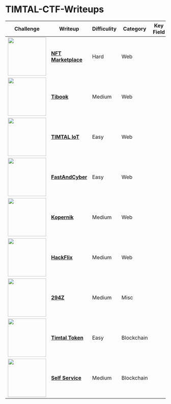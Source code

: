 # TIMTAL-CTF-Writeups

| Challenge | Writeup | Difficulity | Category | Key Field | Published At |
| --- | --- | --- | --- | --- | --- |
| <img src="https://github.com/wasny0ps/TIMTAL-CTF-Writeups/blob/main/src/nftmarketplace.png" height="120"> |[**NFT Marketplace**](https://github.com/wasny0ps/TIMTAL-CTF-Writeups/tree/main/2022/NFT%20Marketplace)|Hard|Web|| 2022 |
| <img src="https://github.com/wasny0ps/TIMTAL-CTF-Writeups/blob/main/src/tibook.png" height="120"> | [**Tibook**](https://github.com/wasny0ps/TIMTAL-CTF-Writeups/tree/main/2022/Tibook) |Medium|Web||2022|
| <img src="https://github.com/wasny0ps/TIMTAL-CTF-Writeups/blob/main/src/timtaliot.png" height="120"> | [**TIMTAL IoT**](https://github.com/wasny0ps/TIMTAL-CTF-Writeups/tree/main/2022/TIMTAL%20IoT) | Easy |Web|| 2022 |
| <img src="https://github.com/wasny0ps/TIMTAL-CTF-Writeups/blob/main/src/timtaliot.png" height="120"> | [**FastAndCyber**](https://github.com/wasny0ps/TIMTAL-CTF-Writeups/tree/main/2022/TIMTAL%20IoT) | Easy |Web|| 2022 |
| <img src="https://github.com/wasny0ps/TIMTAL-CTF-Writeups/blob/main/src/tibook.png" height="120"> | [**Kopernik**](https://github.com/wasny0ps/TIMTAL-CTF-Writeups/tree/main/2022/Tibook) |Medium|Web||2022|
| <img src="https://github.com/wasny0ps/TIMTAL-CTF-Writeups/blob/main/src/tibook.png" height="120"> | [**HackFlix**](https://github.com/wasny0ps/TIMTAL-CTF-Writeups/tree/main/2022/Tibook) |Medium|Web||2022|
| <img src="https://github.com/wasny0ps/TIMTAL-CTF-Writeups/blob/main/src/tibook.png" height="120"> | [**294Z**](https://github.com/wasny0ps/TIMTAL-CTF-Writeups/tree/main/2022/Tibook) |Medium|Misc||2022|
| <img src="https://github.com/wasny0ps/TIMTAL-CTF-Writeups/blob/main/src/timtaliot.png" height="120"> | [**Timtal Token**](https://github.com/wasny0ps/TIMTAL-CTF-Writeups/tree/main/2022/TIMTAL%20IoT) | Easy |Blockchain|| 2022 |
| <img src="https://github.com/wasny0ps/TIMTAL-CTF-Writeups/blob/main/src/tibook.png" height="120"> | [**Self Service**](https://github.com/wasny0ps/TIMTAL-CTF-Writeups/tree/main/2022/Tibook) |Medium|Blockchain||2022|
